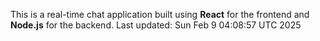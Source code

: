 This is a real-time chat application built using **React** for the frontend and **Node.js** for the backend.
Last updated: Sun Feb  9 04:08:57 UTC 2025
